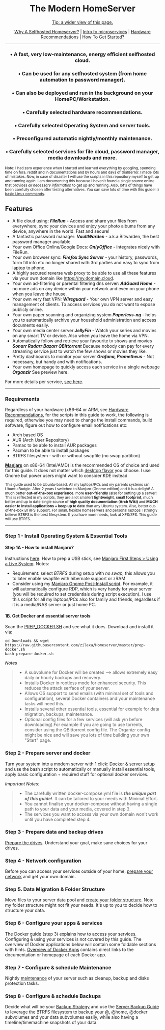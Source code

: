 <h1 align="center"><strong>The Modern HomeServer</strong></h1>
<p align="center"><a href="README.md">Tip: a wider view of this page.</a></p>
<p align="center">
  <a href="Justification.md">Why A Selfhosted Homeserver?</a> |
  <a href="https://www.docker.com/resources/what-container">Intro to microservices</a> |
  <a href="Recommendations.md">Hardware Recommendations</a> |
  <a href="https://github.com/zilexa/Homeserver/blob/master/README.md#requirements">How To Get Started?</a>
</p>

***

<h3 align="center">&bull; <strong>A fast, very low-maintenance, energy efficient selfhosted cloud.</strong></h3>
<h3 align="center">&bull; <strong>Can be used for any selfhosted system (from home automation to password manager).</strong></h3>
<h3 align="center">&bull; <strong>Can also be deployed and run in the background on your HomePC/Workstation.</strong></h3>
<h3 align="center">&bull; <strong>Carefully selected hardware recommendations.</strong></h3>
<h3 align="center">&bull; <strong>Carefully selected Operating System and server tools.</strong></h3>
<h3 align="center">&bull; <strong>Preconfigured automatic nightly/monthly maintenance.</strong></h3>
<h3 align="center">&bull; <strong>Carefully selected services for file cloud, password manager, media downloads and more.</strong></h3>

<sub>Note: I had zero experience when I started and learned everything by googling, spending time on fora, reddit and in documentations and by hours and days of trial&error. I made lots of mistakes. Now, in case of disaster I will use the scripts in this repository myself to get up and running again. I am documenting this because I haven't found a single source online that provides _all necessary information_ to get up and running. Also, lot's of things have been carefully chosen after testing alternatives. You can save lots of time with this guide! :) [basic Linux commands](https://www.hostinger.com/tutorials/linux-commands).</sub>

## Features
* A file cloud using: _**FileRun**_ - Access and share your files from everywhere, sync your devices and enjoy your photo albums from any device, anywhere in the world. Fast and secure!
* A fantastic password manager: _**VaultWarden**_ - a.k.a Bitwarden, the best password manager available. 
* Your own Office Online/Google Docs: _**OnlyOffice**_ - integrates nicely with FileRun. 
* Your own browser sync: _**Firefox Sync Server**_ - your history, passwords, form fill info etc no longer shared with 3rd parties and easy to sync from laptop to phone.
* A highly secured reverse web proxy to be able to use all these features via your own domain like https://my.domain.cloud. 
* Your own ad-filtering or parental filtering dns server: _**AdGuard Home**_ - no more ads on any device within your network and even on your phone when you leave the house.
* Your own very fast VPN: _**Wireguard**_ - Your own VPN server and easy management of clients. To access services you do not want to expose publicly online.
* Your own paper scanning and organizing system _**Paperless-ng**_ - helps you to automatically archive your household administration and access documents easily.
* Your own media center server _**JellyFin**_ - Watch your series and movies on any smart TV or device. Also when you leave the home via VPN.
* Automatically follow and retrieve your favourite tv shows and movies _**Sonarr Radarr Bazarr QBittorrent**_ Because nobody can pay for every streaming service just to watch the few shows or movies they like. 
* Pretty dashboards to monitor your server _**Grafana, Prometheus**_ - Not necessary, but handy and with notifications. 
* Your own homepage to quickly access each service in a single webpage _**Organzir**_ See preview here. 

For more details per service, [see here](https://github.com/zilexa/Homeserver/blob/master/Applications-Overview.md). 

***

### Requirements
Regardless of your hardware (x86-64 or ARM, see [Hardware Recommendations](Recommendations.md), for the scripts in this guide to work, the following is required, otherwise you may need to change the install commands, build software, figure out how to configure email notifications etc: 

- Arch based OS
- AUR (Arch User Repository)
- Pamac to be able to install AUR packages
- Pacman to be able to install packages
- BTRFS filesystem - with or without swapfile (no swap partition)

**[Manjaro](https://manjaro.org/)** on x86-64 (Intel/AMD) is the recommended OS of choice and used for this guide. It does not matter which [desktop flavor](https://manjaro.org/download/) you choose. I use Gnome but power users might want to consider KDE instead. 

<sub>This guide used to be Ubuntu-based. All my laptops/PCs and my parents systems ran Ubuntu Budgie. After 2 years I switched to Manjaro (Gnome edition) and it is a delight!
A much better **out-of-the-box experience**, more **user-friendly** (also for setting up a server! This is reflected in my scripts, they are a lot smaller)  **lightweight**, **small footprint**, much better and up to date single source of **high quality documentation (Arch Wiki)** and **MUCH easier to install applications + keep up to date** than any Ubuntu system. Also, better out-of-the-box BTRFS support. For small, flexible homeservers and personal laptops I strongly believe BTRFS is the best filesystem. If you have more needs, look at XFS/ZFS. This guide will use BTRFS. </sub>

***

### Step 1 - Install Operating System & Essential Tools
#### Step 1A -  How to install Manjaro? 
Instructions [here](https://github.com/zilexa/manjaro-gnome-post-install#quick-guide). How to prep a USB stick, see [Manjaro First Steps > Using a Live System](https://manjaro.org/support/firststeps/). 
Notes: 
* Requirement: select _BTRFS_ during setup with _no swap_, this allows you to later enable swapfile with hibernate support or zRAM.
* Consider using my [Manjaro Gnome Post-Install script](https://github.com/zilexa/manjaro-gnome-post-install). For example, it will automatically configure RDP, which is very handy for your server (you will be required to set credentials during script execution). I use this script for all my laptops/PCs also for family and friends, regardless if it is a media/NAS server or just home PC. 

#### 1B. Get Docker and essential server tools
Scan the [PREP_DOCKER.SH](https://github.com/zilexa/Homeserver/blob/master/prep-docker.sh) and see what it does. Download and install it via: 
```
cd Downloads && wget https://raw.githubusercontent.com/zilexa/Homeserver/master/prep-docker.sh
bash prepare-docker.sh
```
_Notes_
> - A subvolume for Docker will be created --> allows extremely easy daily or hourly backups and recovery.
> - Installs Docker in rootless mode for enhanced security. This reduces the attack serface of your server. 
> - Allows OS support to send emails (with minimal set of tools and configuration), several Docker containers and your maintenance tasks will need this.
> - Installs several other essential tools, essential for example for data migration, backups, maintenance.
> - Optional config files for a few services (will ask y/n before downloading).For example if you are going to use torrents, consider using the QBittorrent config file. The Organizr config might be nice and will save you lots of time building your own "Start" page.


### Step 2 - Prepare server and docker
Turn your system into a modern server with 1 click: [Docker & server setup](https://github.com/zilexa/Homeserver/tree/master/docker) and use the bash script to automatically or manually install essential tools, apply basic configuration + required stuff for optional docker services. 


_Important Notes:_ 
> - The carefully written docker-compose.yml file is _**the unique part of this guide!**_. It can be tailored to your needs with Minimal Effort.
> - You cannot finalise your docker-compose without having a single path to your data and your media, covered in step 3.
> - The services you want to access via your own domain won't work until you have completed step 4.

### Step 3 - Prepare data and backup drives
[Prepare the drives](https://github.com/zilexa/Homeserver/tree/master/filesystem). Understand your goal, make sane choices for your drives.

### Step 4 - Network configuration
Before you can access your services outside of your home, [prepare your network](https://github.com/zilexa/Homeserver/blob/master/network-configuration.md) and get your own domain. 

### Step 5. Data Migration & Folder Structure
Move files to your server data pool and [create your folder structure](https://github.com/zilexa/Homeserver/tree/master/filesystem/folderstructure). Note my folder structure might not fit your needs. It's up to you to decide how to structure your data. 

### Step 6 - Configure your apps & services
The Docker guide (step 3) explains how to access your services. Configuring & using your services is not covered by this guide. 
The overview of Docker applications below will contain some foldable sections with hints. 
[Overview of Docker Apps](https://github.com/zilexa/Homeserver/blob/master/Applications-Overview.md) contains direct links to the documentation or homepage of each Docker app. 

### Step 7 - Configure & schedule Maintenance
Nightly [maintenance](https://github.com/zilexa/Homeserver/tree/master/maintenance-tasks) of your server such as cleanup, backup and disks protection tasks. 

### Step 8 - Configure & schedule Backups
Decide what will be your [Backup Strategy](https://github.com/zilexa/Homeserver/blob/master/backup-strategy/backupstrategy.md) and use the [Server Backup Guide](https://github.com/zilexa/Homeserver/tree/master/backup-strategy) to leverage the BTRFS filesystem to backup your @, @home, @docker subvolumes and your data subvolumes easily, while also having a timeline/timemachine snapshots of your data. 

